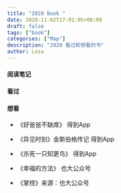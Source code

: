 ```yaml
---
title: "2020 Book "
date: 2020-11-02T17:01:05+08:00
draft: false
tags: ["book"]
categories: ["Map"]
description: "2020 看过和想看的书"
author: Losa
---
```




<!--more-->

#### 阅读笔记

#### 看过



#### 想看

* 《好爸爸不缺席》 得到App

* 《异见时刻》金斯伯格传记  得到App

* 《杀死一只知更鸟》 得到App
* 《幸福的方法》 也大公众号
* 《掌控》来源：也大公众号